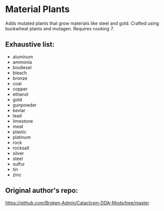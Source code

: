 # Material Plants
Adds mutated plants that grow materials like steel and gold. Crafted using buckwheat plants and mutagen. Requires cooking 7.

## Exhaustive list:
- aluminum
- ammonia
- biodiesel
- bleach
- bronze
- coal
- copper
- ethanol
- gold
- gunpowder
- kevlar
- lead
- limestone
- meat
- plastic
- platinum
- rock
- rocksalt
- silver
- steel
- sulfur
- tin
- zinc

## Original author's repo:
https://github.com/Broken-Admin/Cataclysm-DDA-Mods/tree/master
